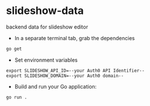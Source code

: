 # slideshow-data
backend data for slideshow editor

* In a separate terminal tab, grab the dependencies

```bash
go get
```


* Set environment variables
```
export SLIDESHOW_API_ID=--your Auth0 API Identifier--
export SLIDESHOW_DOMAIN=--your Auth0 domain--
```

* Build and run your Go application:

```bash
go run .
```